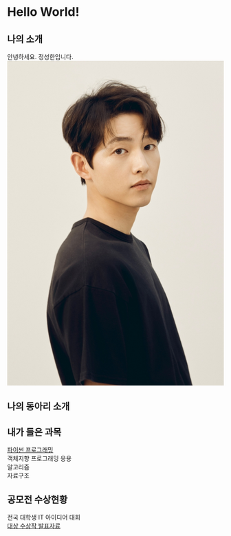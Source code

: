 # Hello World!

## 나의 소개 
안녕하세요. 정성한입니다.
<img src="SSI_20210702145200_O2.jpg" /> <br>
## 나의 동아리 소개

## 내가 들은 과목 
[파이썬 프로그래밍](http://https://www.python.org/) <br>
객체지향 프로그래밍 응용 <br>
알고리즘 <br>
자료구조<br>

## 공모전 수상현황 
전국 대학생 IT 아이디어 대회 <br>
[대상 수상작 발표자료](/presentation.pptx) 
